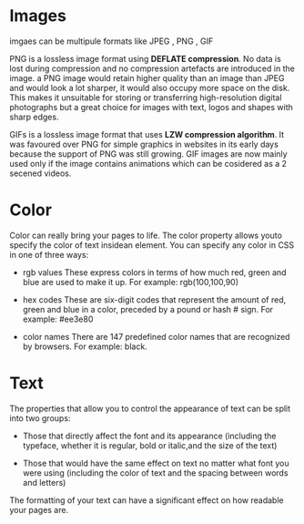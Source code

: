# Images
imgaes can be multipule formats like JPEG , PNG , GIF 

PNG
is a lossless image format using **DEFLATE compression**. No data is lost during compression and no compression artefacts are introduced in the image. a PNG image would retain higher quality than an image than JPEG and would look a lot sharper, it would also occupy more space on the disk. This makes it unsuitable for storing or transferring high-resolution digital photographs but a great choice for images with text, logos and shapes with sharp edges.

GIFs
is a lossless image format that uses **LZW compression algorithm**. It was favoured over PNG for simple graphics in websites in its early days because the support of PNG was still growing. GIF images are now mainly used only if the image contains animations which can be cosidered as a 2 secened videos.


# Color
Color can really bring your pages to life.
The color property allows youto specify the color of text insidean element. You can specify any color in CSS in one of three ways:

+ rgb values
These express colors in terms of how much red, green and blue are used to make it up. For example: rgb(100,100,90)

+ hex codes 
These are six-digit codes that represent the amount of red, green and blue in a color, preceded by a pound or hash # sign. For example: #ee3e80

+ color names 
There are 147 predefined color names that are recognized by browsers. For example: black.

# Text
The properties that allow you to control the appearance of text can be split into
two groups:
+ Those that directly affect the font and its appearance (including the typeface, whether it is regular, bold or italic,and the size of the text)

+ Those that would have the same effect on text no matter what font you were using (including the color of text and the spacing between words and letters)

The formatting of your text can have a significant effect on how readable your pages are.